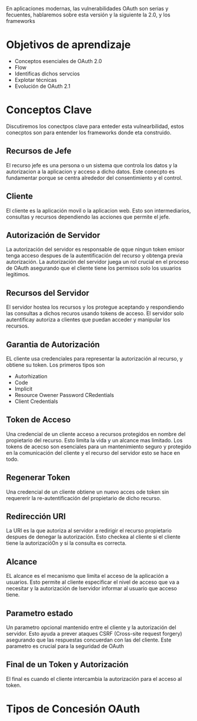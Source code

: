 En aplicaciones modernas, las vulnerabilidades OAuth son serias y fecuentes, hablaremos sobre esta versión y la siguiente la 2.0, y los frameworks

# Objetivos de aprendizaje

- Conceptos esenciales de OAuth 2.0
- Flow
- Identificas dichos servcios
- Explotar técnicas
- Evolución de OAuth 2.1

# Conceptos Clave

Discutiremos los conectpos clave para enteder esta vulnearbilidad, estos conecptos son para entender los frameworks donde eta construido. 

## Recursos de Jefe

El recurso jefe es una persona o un sistema que controla los datos y la autorizacion a la aplicacion y acceso a dicho datos. Este conecpto es fundamentar porque se centra alrededor del consentimiento y el control.

## Cliente

El cliente es la aplicación movil o la aplicacion web. Esto son intermediarios, consultas y recursos dependiendo las acciones que permite el jefe. 

## Autorización de Servidor

La autorización del servidor es responsable de qque ningun token emisor tenga acceso despues de la autentificación del recurso y obtenga previa autorización. La autorización del servidor juega un rol crucial en el proceso de OAuth asegurando que el cliente tiene los permisos solo los usuarios legitimos. 

## Recursos del Servidor

El servidor hostea los recursos y los protegue aceptando y respondiendo las consultas a dichos recuros usando tokens de acceso. El servidor solo autentificay autoriza a clientes que puedan acceder y manipular los recursos.

## Garantia de Autorización

EL cliente usa credenciales para representar la autorización al recurso, y obtiene su token. Los primeros tipos son 

- Autorhization
- Code
- Implicit
- Resource Owener Password CRedentials
- Client Credentials

## Token de Acceso

Una credencial de un cliente acceso a recursos protegidos en nombre del propietario del recurso. Esto limita la vida y un alcance mas limitado. Los tokens de acecso son esenciales para un mantenimiento seguro y protegido en la comunicación del cliente y el recurso del servidor esto se hace en todo.

## Regenerar Token

Una credencial de un cliente obtiene un nuevo acces ode token sin requererir la re-autentificación del propietario de dicho recurso. 

## Redirección URI

La URI es la que autoriza al servidor a redirigir el recurso propietario despues de denegar la autorización. Esto checkea al cliente si el cliente tiene la autorizació0n y si la consulta es correcta.

## Alcance

EL alcance es el mecanismo que limita el acceso de la aplicación a usuarios. Esto permite al cliente especificar el nivel de acceso que va a necesitar y la autorización de lservidor informar al usuario que acceso tiene. 

## Parametro estado

Un parametro opcional mantenido entre el cliente y la autorización del servidor. Esto ayuda a prever ataques CSRF (Cross-site request forgery) asegurando que las respuestas concuerdan con las del cliente. Este parametro es crucial para la seguridad de OAuth

## Final de un Token y Autorización

El final es cuando el cliente intercambia la autorización para el acceso al token.

# Tipos de Concesión OAuth

